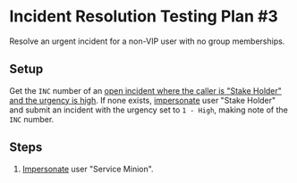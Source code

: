 # Incident Resolution Testing Plan #3

Resolve an urgent incident for a non-VIP user with no group memberships.

## Setup

Get the `INC` number of an [open incident where the caller is "Stake Holder" and the urgency is high](https://usmskstage2.servicenowservices.com/now/nav/ui/classic/params/target/incident_list.do%3Fsysparm_query%3Dactive%253Dtrue%255Eincident_stateIN1%252C2%252C3%255Ecaller_id%253Db4f097932f22111004e4d3f62799b690%255Eurgency%253D1).
If none exists, [impersonate](../Impersonation.md) user "Stake Holder" and submit an incident with the urgency set to `1 - High`, making note of the `INC` number.

## Steps

1. [Impersonate](../Impersonation.md) user "Service Minion".
